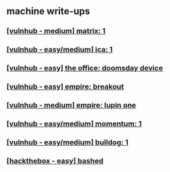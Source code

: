 machine write-ups
-----------------

### [[vulnhub - medium] matrix: 1](./writeups/matrix-1.md)

### [[vulnhub - easy/medium] ica: 1](./writeups/ica-1.md)

### [[vulnhub - easy] the office: doomsday device](./writeups/the-office-doomsday-device.md)

### [[vulnhub - easy] empire: breakout](./writeups/empire-breakout.md)

### [[vulnhub - medium] empire: lupin one](./writeups/empire-lupin-one.md)

### [[vulnhub - easy/medium] momentum: 1](./writeups/momentum-1.md)

### [[vulnhub - easy/medium] bulldog: 1](./writeups/bulldog-1.md)

### [[hackthebox - easy] bashed](./writeups/bashed.md)
